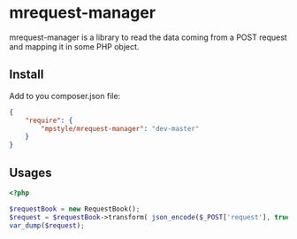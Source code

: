 # mrequest-manager

mrequest-manager is a library to read the data coming from a POST request and mapping it in some PHP object.

## Install

Add to you composer.json file:

```json
{
    "require": {
        "mpstyle/mrequest-manager": "dev-master"
    }
}
```

## Usages

```php
<?php

$requestBook = new RequestBook();
$request = $requestBook->transform( json_encode($_POST['request'], true) );
var_dump($request);

```